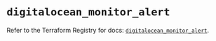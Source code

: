 # `digitalocean_monitor_alert`

Refer to the Terraform Registry for docs: [`digitalocean_monitor_alert`](https://registry.terraform.io/providers/digitalocean/digitalocean/2.49.0/docs/resources/monitor_alert).
